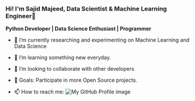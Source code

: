 ### Hi! I'm Sajid Majeed, Data Scientist & Machine Learning Engineer👋 
**Python Developer | Data Science Enthusiast | Programmer**



<!--
**SajidMajeed92/SajidMajeed92** is a ✨ _special_ ✨ repository because its `README.md` (this file) appears on your GitHub profile.

Here are some ideas to get you started:
-->
- 🔭  I’m currently researching and experimenting on Machine Learning and Data Science 
- 🌱 I’m learning something new everyday.
- 👯 I’m looking to collaborate with other developers
- 🙌 Goals: Participate in more Open Source projects.


- 📫 How to reach me:     ![My GitHub Profile image](https://media.licdn.com/dms/image/D5603AQED6-uLTEtfrQ/profile-displayphoto-shrink_800_800/0/1631264381139?e=1679529600&v=beta&t=dAvdg15NkTAms05FF3KdWyVtdR_c5xb_1hlO4xD80Hs)
 <!--
- 😄 Pronouns: ...
- ⚡ Fun fact: ...
-->
